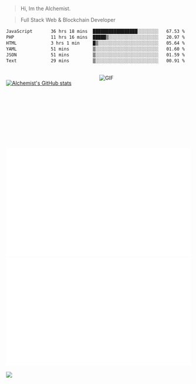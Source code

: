 > Hi, Im the Alchemist.

> Full Stack Web & Blockchain Developer


<!--START_SECTION:waka-->

```text
JavaScript       36 hrs 18 mins  █████████████████░░░░░░░░   67.53 %
PHP              11 hrs 16 mins  █████▒░░░░░░░░░░░░░░░░░░░   20.97 %
HTML             3 hrs 1 min     █▒░░░░░░░░░░░░░░░░░░░░░░░   05.64 %
YAML             51 mins         ▒░░░░░░░░░░░░░░░░░░░░░░░░   01.60 %
JSON             51 mins         ▒░░░░░░░░░░░░░░░░░░░░░░░░   01.59 %
Text             29 mins         ▒░░░░░░░░░░░░░░░░░░░░░░░░   00.91 %
```

<!--END_SECTION:waka-->


<br />

<img align="right" alt="GIF" src="https://user-images.githubusercontent.com/5355808/139111924-210cc6fa-9fb1-4dac-929d-6324a5836a92.gif" width="250" height="200" />

[![Alchemist's GitHub stats](https://github-readme-stats.vercel.app/api?username=DrMaxis&show_icons=true&theme=outrun&count_private=true)](#)

![](https://raw.githubusercontent.com/DrMaxis/github-stats-transparent/output/generated/overview.svg)
![](https://raw.githubusercontent.com/DrMaxis/github-stats-transparent/output/generated/languages.svg)

 
<a href="https://count.getloli.com/"><img src="https://count.getloli.com/get/@:maxis-the-alchemist?theme=rule34"></a>
<!-- https://count.getloli.com/get/@alchemist?theme=rule34 -->
<br>


